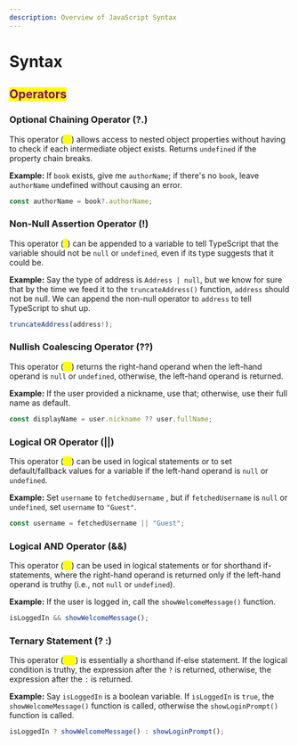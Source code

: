 ```yaml
---
description: Overview of JavaScript Syntax
---
```


# Syntax

## <mark style="color:purple;">Operators</mark>

### **Optional Chaining Operator (?.)**&#x20;

This operator (<mark style="color:yellow;">`?.`</mark>) allows access to nested object properties without having to check if each intermediate object exists. Returns `undefined` if the property chain breaks.

**Example:** If `book` exists, give me `authorName`; if there's no `book`, leave `authorName` undefined without causing an error.

```javascript
const authorName = book?.authorName;
```

### Non-Null Assertion Operator (!)

This operator (<mark style="color:yellow;">`!`</mark>) can be appended to a variable to tell TypeScript that the variable should not be `null` or `undefined`, even if its type suggests that it could be.

**Example:** Say the type of address is `Address | null`, but we know for sure that by the time we feed it to the `truncateAddress()` function, `address` should not be null. We can append the non-null operator to `address` to tell TypeScript to shut up.

```typescript
truncateAddress(address!);
```

### Nullish Coalescing Operator (??)

This operator (<mark style="color:yellow;">`??`</mark>) returns the right-hand operand when the left-hand operand is `null` or `undefined`, otherwise, the left-hand operand is returned.

**Example:** If the user provided a nickname, use that; otherwise, use their full name as default.

```javascript
const displayName = user.nickname ?? user.fullName;
```

### Logical OR Operator (||)

This operator (<mark style="color:yellow;">`||`</mark>) can be used in logical statements or to set default/fallback values for a variable if the left-hand operand is `null` or `undefined`.

**Example:** Set `username` to `fetchedUsername` , but if `fetchedUsername` is `null` or `undefined`, set `username` to `"Guest"`.

```javascript
const username = fetchedUsername || "Guest";
```

### Logical AND Operator (&&)

This operator (<mark style="color:yellow;">`&&`</mark>) can be used in logical statements or for shorthand if-statements, where the right-hand operand is returned only if the left-hand operand is truthy (i.e., not `null` or `undefined`).

**Example:** If the user is logged in, call the `showWelcomeMessage()` function.

```javascript
isLoggedIn && showWelcomeMessage();
```

### &#x20;Ternary Statement (? :)

This operator (<mark style="color:yellow;">`? :`</mark>) is essentially a shorthand if-else statement. If the logical condition is truthy, the expression after the `?` is returned, otherwise, the expression after the `:` is returned.

**Example:** Say `isLoggedIn` is a boolean variable. If `isLoggedIn` is `true`, the `showWelcomeMessage()` function is called, otherwise the `showLoginPrompt()` function is called.

```javascript
isLoggedIn ? showWelcomeMessage() : showLoginPrompt();
```
